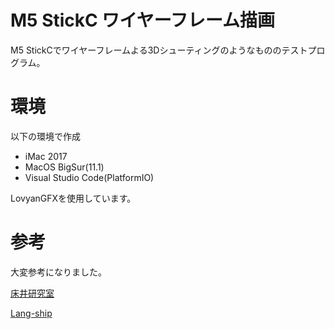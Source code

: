 # M5 StickC ワイヤーフレーム描画

M5 StickCでワイヤーフレームよる3Dシューティングのようなもののテストプログラム。


# 環境
以下の環境で作成

- iMac 2017
- MacOS BigSur(11.1)
- Visual Studio Code(PlatformIO)

LovyanGFXを使用しています。

# 参考

大変参考になりました。

[床井研究室](http://marina.sys.wakayama-u.ac.jp/~tokoi/)

[Lang-ship](https://lang-ship.com/blog/)
